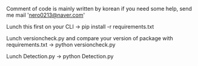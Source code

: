 Comment of code is mainly written by korean
if you need some help, send me mail 'nero0213@naver.com'

Lunch this first on your CLI
-> pip install -r requirements.txt

Lunch versioncheck.py and compare your version of package with requirements.txt
-> python versioncheck.py

Lunch Detection.py
-> python Detection.py

